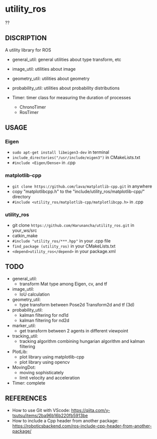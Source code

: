 # utility_ros

??

## DISCRIPTION

A utility library for ROS

- general_util: general utilities about type transform, etc
- image_util: utilities about image
- geometry_util: utilities about geometry
- probability_util: utilities about probability distributions

- Timer: timer class for measuring the duration of processes
    - ChronoTimer
    - RosTimer

## USAGE

### Eigen
- `sudo apt-get install libeigen3-dev` in terminal
- `include_directories("/usr/include/eigen3")` in CMakeLists.txt
- `#include <Eigen/Dense>` in .cpp 

### matplotlib-cpp
- `git clone https://github.com/lava/matplotlib-cpp.git` in anywhere
- copy "matplotlibcpp.h" to the "include/utility_ros/matplotlib-cpp/" directory
- `#include <utility_ros/matplotlib-cpp/matplotlibcpp.h>` in .cpp

### utility_ros

- git clone `https://github.com/Harunancha/utility_ros.git` in your_ws/src
- catkin_make
- `#include "utility_ros/***.hpp"` in your .cpp file
- `find_package (utility_ros)` in your CMakeLists.txt
- `<depend>utility_ros</depend>` in your package.xml

## TODO

- general_util: 
    * transform Mat type among Eigen, cv, and tf
- image_util: 
    * IoU calculation
- geometry_util: 
    * type transform between Pose2d Transform2d and tf (3d)
- probability_util: 
    * kalman filtering for nd1d
    * kalman filtering for nd2d
- marker_util: 
    * get transform between 2 agents in different viewpoint
- tracking_util: 
    * tracking algorithm combining hungarian algorithm and kalman filtering
- PlotLib:
    * plot library using matplotlib-cpp
    * plot library using opencv
- MovingDot: 
    * moving sophisticately
    * limit velocity and acceleration
- Timer: complete

## REFERENCES

- How to use Git with VScode: https://qiita.com/y-tsutsu/items/2ba96b16b220fb5913be
- How to include a Cpp header from another package: https://roboticsbackend.com/ros-include-cpp-header-from-another-package/